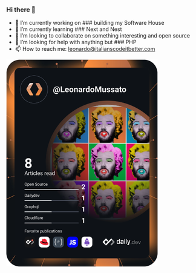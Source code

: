 ### Hi there 👋

- 🔭 I’m currently working on ### building my Software House
- 🌱 I’m currently learning ### Next and Nest
- 👯 I’m looking to collaborate on something interesting and open source
- 🤔 I’m looking for help with anything but ### PHP
- 📫 How to reach me: leonardo@italianscodeitbetter.com

<a href="https://app.daily.dev/LeonardoMussato"><img src="https://github.com/LeonardoMussato/LeonardoMussato/blob/main/devcard.svg" width="400" alt="Leonardo Mussato's Dev Card"/></a>

